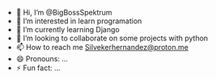 - 👋 Hi, I’m @BigBossSpektrum
- 👀 I’m interested in learn programation
- 🌱 I’m currently learning Django
- 💞️ I’m looking to collaborate on some projects with python
- 📫 How to reach me Silvekerhernandez@proton.me
- 😄 Pronouns: ...
- ⚡ Fun fact: ...

<!---
BigBossSpektrum/BigBossSpektrum is a ✨ special ✨ repository because its `README.md` (this file) appears on your GitHub profile.
You can click the Preview link to take a look at your changes.
--->
